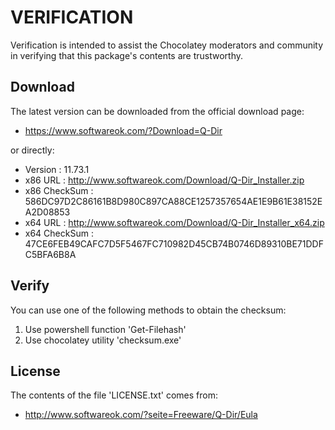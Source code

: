 # VERIFICATION
Verification is intended to assist the Chocolatey moderators and community in verifying that this package's contents are trustworthy.

## Download
The latest version can be downloaded from the official download page:
- https://www.softwareok.com/?Download=Q-Dir

or directly:
- Version      : 11.73.1
- x86 URL      : http://www.softwareok.com/Download/Q-Dir_Installer.zip
- x86 CheckSum : 586DC97D2C86161B8D980C897CA88CE1257357654AE1E9B61E38152EA2D08853
- x64 URL      : http://www.softwareok.com/Download/Q-Dir_Installer_x64.zip
- x64 CheckSum : 47CE6FEB49CAFC7D5F5467FC710982D45CB74B0746D89310BE71DDFC5BFA6B8A

## Verify
You can use one of the following methods to obtain the checksum:
1. Use powershell function 'Get-Filehash'
2. Use chocolatey utility 'checksum.exe'


## License
The contents of the file 'LICENSE.txt' comes from:
- http://www.softwareok.com/?seite=Freeware/Q-Dir/Eula
